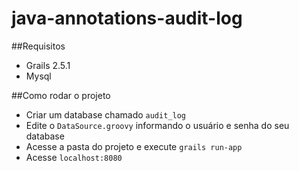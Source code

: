 # java-annotations-audit-log

##Requisitos
- Grails 2.5.1
- Mysql

##Como rodar o projeto
- Criar um database chamado `audit_log`
- Edite o `DataSource.groovy` informando o usuário e senha do seu database
- Acesse a pasta do projeto e execute `grails run-app`
- Acesse `localhost:8080`

